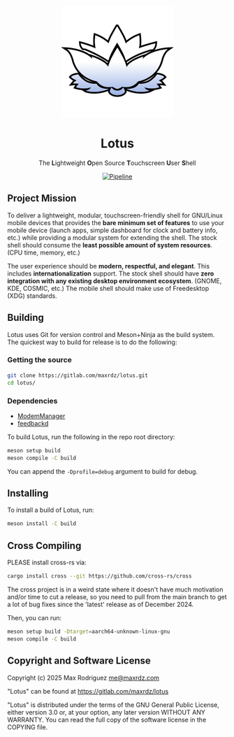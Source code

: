 <div align="center">
    <img src="./data/icons/hicolor/scalable/apps/icon.svg">
    <h1>Lotus</h1>
    <p>
        The <b>L</b>ightweight <b>O</b>pen Source <b>T</b>ouchscreen
        <b>U</b>ser <b>S</b>hell
    </p>
    <a href="https://gitlab.com/maxrdz/lotus/-/pipelines/latest"><img src="https://gitlab.com/maxrdz/lotus/badges/master/pipeline.svg" alt="Pipeline" /></a>
</div>

## Project Mission

To deliver a lightweight, modular, touchscreen-friendly shell for GNU/Linux
mobile devices that provides the **bare minimum set of features** to use your
mobile device (launch apps, simple dashboard for clock and battery info, etc.)
while providing a modular system for extending the shell. The stock shell
should consume the **least possible amount of system resources**. (CPU time,
memory, etc.)

The user experience should be **modern, respectful, and elegant**. This
includes **internationalization** support. The stock shell should have **zero
integration with any existing desktop environment ecosystem**. (GNOME, KDE,
COSMIC, etc.) The mobile shell should make use of Freedesktop (XDG) standards.

## Building

Lotus uses Git for version control and Meson+Ninja as the build system.
The quickest way to build for release is to do the following:

### Getting the source

```sh
git clone https://gitlab.com/maxrdz/lotus.git
cd lotus/
```

### Dependencies

- [ModemManager](https://gitlab.freedesktop.org/mobile-broadband/ModemManager/)
- [feedbackd](https://source.puri.sm/Librem5/feedbackd)

To build Lotus, run the following in the repo root directory:

```sh
meson setup build
meson compile -C build
```

You can append the `-Dprofile=debug` argument to build for debug.

## Installing

To install a build of Lotus, run:

```sh
meson install -C build
```

## Cross Compiling

PLEASE install cross-rs via:

```sh
cargo install cross --git https://github.com/cross-rs/cross
```

The cross project is in a weird state where it doesn't have much motivation
and/or time to cut a release, so you need to pull from the main branch to
get a lot of bug fixes since the 'latest' release as of December 2024.

Then, you can run:

```sh
meson setup build -Dtarget=aarch64-unknown-linux-gnu
meson compile -C build
```

## Copyright and Software License

Copyright (c) 2025 Max Rodriguez <me@maxrdz.com>

"Lotus" can be found at https://gitlab.com/maxrdz/lotus

"Lotus" is distributed under the terms of the GNU General Public
License, either version 3.0 or, at your option, any later
version WITHOUT ANY WARRANTY. You can read the full copy of
the software license in the COPYING file.
